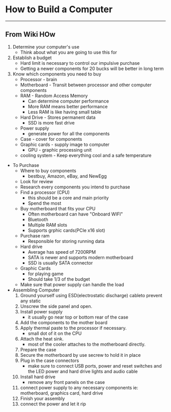 # How to Build a Computer

---

## From Wiki HOw
1. Determine your computer's use
    - Think about what you are going to use this for
2. Establish a budget
    - Hard limit is necessary to control our impulsive purchase
    - Getting a newer components for 20 bucks will be better in long term
3. Know which components you need to buy
    - Processor - brain
    - Motherboard - Transit between processor and other computer components
    - RAM - Random Access Memory
        - Can determine computer performance
        - More RAM means better performance
        - Less RAM is like having small table
    - Hard Drive - Stores permanent data
        - SSD is more fast drive
    - Power supply
        - generate power for all the components
    - Case - cover for components
    - Graphic cards - supply image to computer
        - GPU - graphic processing unit
    - cooling system - Keep everything cool and a safe temperature

- To Purchase
    - Where to buy components  
        - bestbuy, Amazon, eBay, and NewEgg
    - Look for review
    - Research every components you intend to purchase
    - Find a processor (CPU)
        - this should be a core and main priority
        - Spend the most
    - Buy motherboard that fits your CPU
        - Often motherboard can have "Onboard WIFI"
        - Bluetooth
        - Multiple RAM slots
        - Supports grphic cards(PCIe x16 slot)
    - Purchase ram
        - Responsible for storing running data
    - Hard drive
        - Average has speed of 7200RPM
        - SATA is newer and supports modern motherboard
        - SSD is usually SATA connector
    - Graphic Cards
        - for playing game
        - Should take 1/3 of the budget
    - Make sure that power supply can handle the load
- Assembling Computer
    1. Ground yourself using ESD(electrostatic discharge) cableto prevent any static
    2. Unscrew the side panel and open.
    3. Install power supply
        - it usually go near top or bottom rear of the case
    4. Add the components to the mother board
    5. Apply thermal paste to the processor if necessary.
        - small dot of it on the CPU
    6. Attach the heat sink.
        - most of the cooler attaches to the motherboard directly.
    7. Prepare the case
    8. Secure the motherboard by use secrew to hold it in place
    9. Plug in the case connectors
        - make sure to connect USB ports, power and reset switches and the LED power and hard drive lights and audio cable
    10. Install hard drive
        - remove any front panels on the case
    11. connect power supply to any necessary components 
        ie: motherboard, graphics card, hard drive
    12. Finish your assembly
    13. connect the power and let it rip